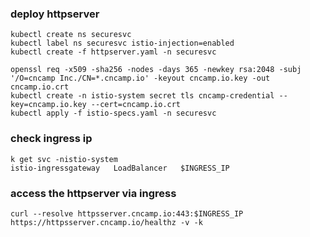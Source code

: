 ### deploy httpserver
```
kubectl create ns securesvc
kubectl label ns securesvc istio-injection=enabled
kubectl create -f httpserver.yaml -n securesvc
```
```
openssl req -x509 -sha256 -nodes -days 365 -newkey rsa:2048 -subj '/O=cncamp Inc./CN=*.cncamp.io' -keyout cncamp.io.key -out cncamp.io.crt
kubectl create -n istio-system secret tls cncamp-credential --key=cncamp.io.key --cert=cncamp.io.crt
kubectl apply -f istio-specs.yaml -n securesvc
```

### check ingress ip
```
k get svc -nistio-system
istio-ingressgateway   LoadBalancer   $INGRESS_IP
```
### access the httpserver via ingress
```
curl --resolve httpsserver.cncamp.io:443:$INGRESS_IP https://httpsserver.cncamp.io/healthz -v -k
```

